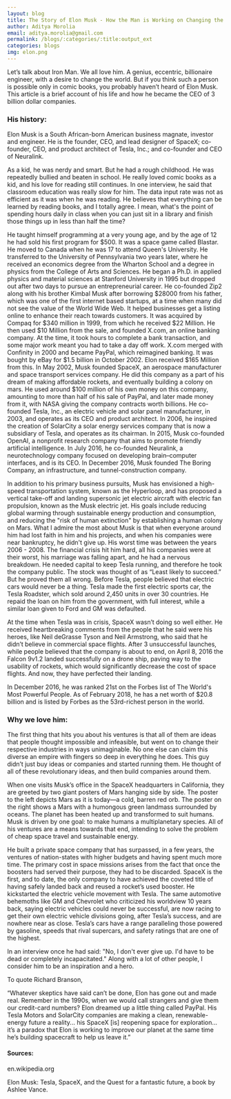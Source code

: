 ```yaml
---
layout: blog
title: The Story of Elon Musk - How the Man is Working on Changing the World. Literally.
author: Aditya Morolia
email: aditya.morolia@gmail.com
permalink: /blogs/:categories/:title:output_ext
categories: blogs
img: elon.png
---
```


Let’s talk about Iron Man. We all love him. A genius, eccentric, billionaire engineer, with a desire to change the world. But if you think such a person is possible only in comic books, you probably haven’t heard of Elon Musk. This article is a brief account of his life and how he became the CEO of 3 billion dollar companies.

### His history:

Elon Musk is a South African-born American business magnate, investor and engineer. He is the founder, CEO, and lead designer of SpaceX; co-founder, CEO, and product architect of Tesla, Inc.; and co-founder and CEO of Neuralink.

As a kid, he was nerdy and smart. But he had a rough childhood. He was repeatedly bullied and beaten in school. He really loved comic books as a kid, and his love for reading still continues. In one interview, he said that classroom education was really slow for him. The data input rate was not as efficient as it was when he was reading. He believes that everything can be learned by reading books, and I totally agree. I mean, what's the point of spending hours daily in class when you can just sit in a library and finish those things up in less than half the time?

He taught himself programming at a very young age, and by the age of 12 he had sold his first program for $500. It was a space game called Blastar. He moved to Canada when he was 17 to attend Queen's University. He transferred to the University of Pennsylvania two years later, where he received an economics degree from the Wharton School and a degree in physics from the College of Arts and Sciences. He began a Ph.D. in applied physics and material sciences at Stanford University in 1995 but dropped out after two days to pursue an entrepreneurial career. He co-founded Zip2 along with his brother Kimbal Musk after borrowing $28000 from his father, which was one of the first internet based startups, at a time when many did not see the value of the World Wide Web. It helped businesses get a listing online to enhance their reach towards customers. It was acquired by Compaq for $340 million in 1999, from which he received $22 Million. He then used $10 Million from the sale, and founded X.com, an online banking company. At the time, it took hours to complete a bank transaction, and some major work meant you had to take a day off work. X.com merged with Confinity in 2000 and became PayPal, which reimagined banking. It was bought by eBay for $1.5 billion in October 2002. Elon received $165 Million from this. In May 2002, Musk founded SpaceX, an aerospace manufacturer and space transport services company. He did this company as a part of his dream of making affordable rockets, and eventually building a colony on mars. He used around $100 million of his own money on this company, amounting to more than half of his sale of PayPal, and later made money from it, with NASA giving the company contracts worth billions. He co-founded Tesla, Inc., an electric vehicle and solar panel manufacturer, in 2003, and operates as its CEO and product architect. In 2006, he inspired the creation of SolarCity a solar energy services company that is now a subsidiary of Tesla, and operates as its chairman. In 2015, Musk co-founded OpenAI, a nonprofit research company that aims to promote friendly artificial intelligence. In July 2016, he co-founded Neuralink, a neurotechnology company focused on developing brain–computer interfaces, and is its CEO. In December 2016, Musk founded The Boring Company, an infrastructure, and tunnel-construction company.

In addition to his primary business pursuits, Musk has envisioned a high-speed transportation system, known as the Hyperloop, and has proposed a vertical take-off and landing supersonic jet electric aircraft with electric fan propulsion, known as the Musk electric jet. His goals include reducing global warming through sustainable energy production and consumption, and reducing the "risk of human extinction" by establishing a human colony on Mars. What I admire the most about Musk is that when everyone around him had lost faith in him and his projects, and when his companies were near bankruptcy, he didn't give up. His worst time was between the years 2006 - 2008. The financial crisis hit him hard, all his companies were at their worst, his marriage was falling apart, and he had a nervous breakdown. He needed capital to keep Tesla running, and therefore he took the company public. The stock was thought of as “Least likely to succeed.” But he proved them all wrong. Before Tesla, people believed that electric cars would never be a thing. Tesla made the first electric sports car, the Tesla Roadster, which sold around 2,450 units in over 30 countries. He repaid the loan on him from the government, with full interest, while a similar loan given to Ford and GM was defaulted.

At the time when Tesla was in crisis, SpaceX wasn’t doing so well either. He received heartbreaking comments from the people that he said were his heroes, like Neil deGrasse Tyson and Neil Armstrong, who said that he didn’t believe in commercial space flights. After 3 unsuccessful launches, while people believed that the company is about to end, on April 8, 2016 the Falcon 9v1.2 landed successfully on a drone ship, paving way to the usability of rockets, which would significantly decrease the cost of space flights. And now, they have perfected their landing.

In December 2016, he was ranked 21st on the Forbes list of The World's Most Powerful People. As of February 2018, he has a net worth of $20.8 billion and is listed by Forbes as the 53rd-richest person in the world.

### Why we love him:

The first thing that hits you about his ventures is that all of them are ideas that people thought impossible and infeasible, but went on to change their respective industries in ways unimaginable. No one else can claim this diverse an empire with fingers so deep in everything he does. This guy didn’t just buy ideas or companies and started running them. He thought of all of these revolutionary ideas, and then build companies around them.

When one visits Musk’s office in the SpaceX headquarters in California, they are greeted by two giant posters of Mars hanging side by side. The poster to the left depicts Mars as it is today—a cold, barren red orb. The poster on the right shows a Mars with a humongous green landmass surrounded by oceans. The planet has been heated up and transformed to suit humans. Musk is driven by one goal: to make humans a multiplanetary species. All of his ventures are a means towards that end, intending to solve the problem of cheap space travel and sustainable energy.

He built a private space company that has surpassed, in a few years, the ventures of nation-states with higher budgets and having spent much more time. The primary cost in space missions arises from the fact that once the boosters had served their purpose, they had to be discarded. SpaceX is the first, and to date, the only company to have achieved the coveted title of having safely landed back and reused a rocket’s used booster. He kickstarted the electric vehicle movement with Tesla. The same automotive behemoths like GM and Chevrolet who criticized his worldview 10 years back, saying electric vehicles could never be successful, are now racing to get their own electric vehicle divisions going, after Tesla’s success, and are nowhere near as close. Tesla’s cars have a range paralleling those powered by gasoline, speeds that rival supercars, and safety ratings that are one of the highest.

In an interview once he had said: "No, I don't ever give up. I'd have to be dead or completely incapacitated." Along with a lot of other people, I consider him to be an inspiration and a hero.

To quote Richard Branson,

“Whatever skeptics have said can’t be done, Elon has gone out and made real. Remember in the 1990s, when we would call strangers and give them our credit-card numbers? Elon dreamed up a little thing called PayPal. His Tesla Motors and SolarCity companies are making a clean, renewable-energy future a reality... his SpaceX [is] reopening space for exploration…it’s a paradox that Elon is working to improve our planet at the same time he’s building spacecraft to help us leave it.”

#### Sources:

en.wikipedia.org

Elon Musk: Tesla, SpaceX, and the Quest for a fantastic future, a book by Ashlee Vance.
